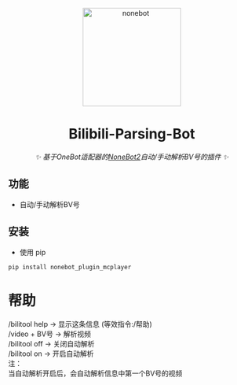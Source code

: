 <p align="center">
  <a href="https://v2.nonebot.dev/"><img src="https://v2.nonebot.dev/logo.png" width="200" height="200" alt="nonebot"></a>
</p>

<div align="center">
  
# Bilibili-Parsing-Bot
  
_✨ 基于OneBot适配器的[NoneBot2](https://v2.nonebot.dev/)自动/手动解析BV号的插件 ✨_
  
</div>

## 功能

- 自动/手动解析BV号

## 安装

- 使用 pip

```
pip install nonebot_plugin_mcplayer
```

# 帮助  
/bilitool help -> 显示这条信息 (等效指令:/帮助)  
/video + BV号 -> 解析视频  
/bilitool off -> 关闭自动解析  
/bilitool on -> 开启自动解析  
注：  
当自动解析开启后，会自动解析信息中第一个BV号的视频  
